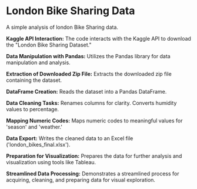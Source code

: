 # London Bike Sharing Data
A simple analysis of london Bike Sharing data.

   **Kaggle API Interaction:**
        The code interacts with the Kaggle API to download the "London Bike Sharing Dataset."

   **Data Manipulation with Pandas:**
        Utilizes the Pandas library for data manipulation and analysis.

   **Extraction of Downloaded Zip File:**
        Extracts the downloaded zip file containing the dataset.

  **DataFrame Creation:**
        Reads the dataset into a Pandas DataFrame.

   **Data Cleaning Tasks:**
        Renames columns for clarity.
        Converts humidity values to percentage.

   **Mapping Numeric Codes:**
        Maps numeric codes to meaningful values for 'season' and 'weather.'

  **Data Export:**
        Writes the cleaned data to an Excel file ('london_bikes_final.xlsx').

  **Preparation for Visualization:**
        Prepares the data for further analysis and visualization using tools like Tableau.

  **Streamlined Data Processing:**
        Demonstrates a streamlined process for acquiring, cleaning, and preparing data for visual exploration.
